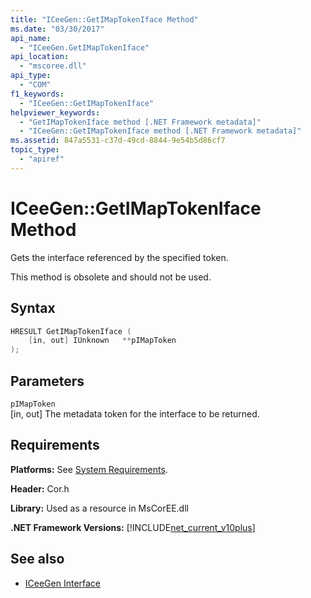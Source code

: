 ```yaml
---
title: "ICeeGen::GetIMapTokenIface Method"
ms.date: "03/30/2017"
api_name: 
  - "ICeeGen.GetIMapTokenIface"
api_location: 
  - "mscoree.dll"
api_type: 
  - "COM"
f1_keywords: 
  - "ICeeGen::GetIMapTokenIface"
helpviewer_keywords: 
  - "GetIMapTokenIface method [.NET Framework metadata]"
  - "ICeeGen::GetIMapTokenIface method [.NET Framework metadata]"
ms.assetid: 847a5531-c37d-49cd-8844-9e54b5d86cf7
topic_type: 
  - "apiref"
---
```

# ICeeGen::GetIMapTokenIface Method
Gets the interface referenced by the specified token.  
  
 This method is obsolete and should not be used.  
  
## Syntax  
  
```cpp  
HRESULT GetIMapTokenIface (  
    [in, out] IUnknown   **pIMapToken  
);  
```  
  
## Parameters  
 `pIMapToken`  
 [in, out] The metadata token for the interface to be returned.  
  
## Requirements  
 **Platforms:** See [System Requirements](../../../../docs/framework/get-started/system-requirements.md).  
  
 **Header:** Cor.h  
  
 **Library:** Used as a resource in MsCorEE.dll  
  
 **.NET Framework Versions:** [!INCLUDE[net_current_v10plus](../../../../includes/net-current-v10plus-md.md)]  
  
## See also

- [ICeeGen Interface](../../../../docs/framework/unmanaged-api/metadata/iceegen-interface.md)
